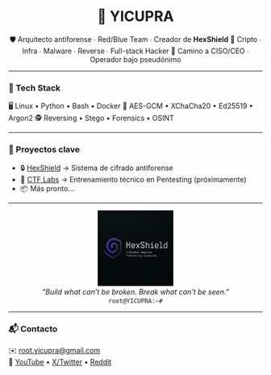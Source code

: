 <h1 align="center">🧬 YICUPRA</h1>

<p align="center">
🛡️ Arquitecto antiforense ∙ Red/Blue Team ∙ Creador de <strong>HexShield</strong>  
🧬 Cripto ∙ Infra ∙ Malware ∙ Reverse ∙ Full-stack Hacker  
🚀 Camino a CISO/CEO ∙ Operador bajo pseudónimo  
</p>

---

### 🧠 Tech Stack

🖥️ Linux • Python • Bash • Docker
🔐 AES-GCM • XChaCha20 • Ed25519 • Argon2
🕵️ Reversing • Stego • Forensics • OSINT


---

### 🧰 Proyectos clave

- 🔒 [HexShield](https://github.com/yicupra/hexshield-v2) → Sistema de cifrado antiforense  
- 🧠 [CTF Labs](#) → Entrenamiento técnico en Pentesting (próximamente)  
- 📦 Más pronto...

---

<p align="center">
  <img src="https://github.com/yicupra/yicupra/blob/main/assets/ChatGPT Image 25 jun 2025, 13_46_06.png" width="150" alt="Logo Yicupra" /><br>
  <i>"Build what can’t be broken. Break what can’t be seen."</i><br>
  <code>root@YICUPRA:~#</code>
</p>

---

### 📬 Contacto

✉️ <a href="mailto:root.yicupra@gmail.com">root.yicupra@gmail.com</a>  
🔗 [YouTube](https://youtube.com/@yicupra) • [X/Twitter](https://x.com/yicupra) • [Reddit](https://reddit.com/u/yicupra)

